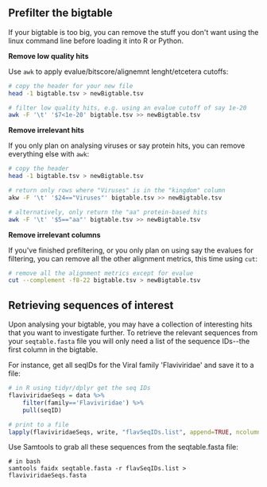 ## Prefilter the bigtable

If your bigtable is too big, you can remove the stuff you don't want using the linux command line before loading it into R or Python.

**Remove low quality hits**

Use `awk` to apply evalue/bitscore/alignemnt lenght/etcetera cutoffs:

```bash
# copy the header for your new file
head -1 bigtable.tsv > newBigtable.tsv

# filter low quality hits, e.g. using an evalue cutoff of say 1e-20
awk -F '\t' '$7<1e-20' bigtable.tsv >> newBigtable.tsv
```

**Remove irrelevant hits**

If you only plan on analysing viruses or say protein hits, you can remove everything else with `awk`:

```bash
# copy the header
head -1 bigtable.tsv > newBigtable.tsv

# return only rows where "Viruses" is in the "kingdom" column
akw -F '\t' '$24=="Viruses"' bigtable.tsv >> newBigtable.tsv

# alternatively, only return the "aa" protein-based hits
awk -F '\t' '$5=="aa"' bigtable.tsv >> newBigtable.tsv
```

**Remove irrelevant columns**

If you've finished prefiltering, or you only plan on using say the evalues for filtering, 
you can remove all the other alignment metrics, this time using `cut`:

```bash
# remove all the alignment metrics except for evalue
cut --complement -f8-22 bigtable.tsv > newBigtable.tsv
```

## Retrieving sequences of interest

Upon analysing your bigtable, you may have a collection of interesting hits that you want to investigate further.
To retrieve the relevant sequences from your `seqtable.fasta` file you will only need a list of the sequence IDs--the first column in the bigtable.

For instance, get all seqIDs for the Viral family 'Flaviviridae' and save it to a file:

```R
# in R using tidyr/dplyr get the seq IDs
flaviviridaeSeqs = data %>% 
    filter(family=='Flaviviridae') %>% 
    pull(seqID)

# print to a file
lapply(flaviviridaeSeqs, write, "flavSeqIDs.list", append=TRUE, ncolumns=1)
```

Use Samtools to grab all these sequences from the seqtable.fasta file:

```shell
# in bash
samtools faidx seqtable.fasta -r flavSeqIDs.list > flaviviridaeSeqs.fasta
```

